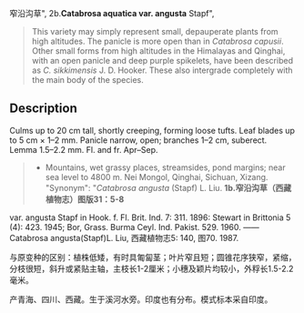 窄沿沟草",
2b.**Catabrosa aquatica var. angusta** Stapf",

> This variety may simply represent small, depauperate plants from high altitudes. The panicle is more open than in *Catabrosa capusii*. Other small forms from high altitudes in the Himalayas and Qinghai, with an open panicle and deep purple spikelets, have been described as *C. sikkimensis* J. D. Hooker. These also intergrade completely with the main body of the species.

## Description
Culms up to 20 cm tall, shortly creeping, forming loose tufts. Leaf blades up to 5 cm × 1–2 mm. Panicle narrow, open; branches 1–2 cm, suberect. Lemma 1.5–2.2 mm. Fl. and fr. Apr–Sep.

> * Mountains, wet grassy places, streamsides, pond margins; near sea level to 4800 m. Nei Mongol, Qinghai, Sichuan, Xizang.
  "Synonym": "*Catabrosa angusta* (Stapf) L. Liu.
**1b.窄沿沟草（西藏植物志）图版31：5-8**

var. angusta Stapf in Hook. f. Fl. Brit. Ind. 7: 311. 1896: Stewart in Brittonia 5 (4): 423. 1945; Bor, Grass. Burma Ceyl. Ind. Pakist. 529. 1960. ——Catabrosa angusta(Stapf)L. Liu, 西藏植物志5: 140, 图70. 1987.

与原变种的区别：植株低矮，有时具匍匐茎；叶片窄且短；圆锥花序狭窄，紧缩，分枝很短，斜升或紧贴主轴，主枝长1-2厘米；小穗及颖片均较小，外稃长1.5-2.2毫米。

产青海、四川、西藏。生于溪河水旁。印度也有分布。模式标本采自印度。
